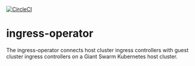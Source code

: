 [![CircleCI](https://circleci.com/gh/giantswarm/ingress-operator.svg?&style=shield&circle-token=254b6db5aa5ff6bf87ca97b47080b3b972b561f6)](https://circleci.com/gh/giantswarm/ingress-operator)

# ingress-operator
The ingress-operator connects host cluster ingress controllers with guest
cluster ingress controllers on a Giant Swarm Kubernetes host cluster.
